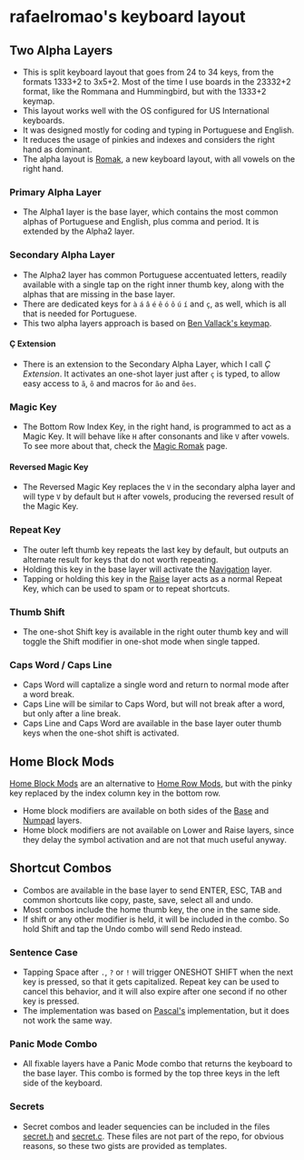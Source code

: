 # rafaelromao's keyboard layout

## Two Alpha Layers
- This is split keyboard layout that goes from 24 to 34 keys, from the formats 1333+2 to 3x5+2. Most of the time I use boards in the 23332+2 format, like the Rommana and Hummingbird, but with the 1333+2 keymap.
- This layout works well with the OS configured for US International keyboards.
- It was designed mostly for coding and typing in Portuguese and English.
- It reduces the usage of pinkies and indexes and considers the right hand as dominant.
- The alpha layout is [Romak](https://github.com/rafaelromao/romak), a new keyboard layout, with all vowels on the right hand.

### Primary Alpha Layer
- The Alpha1 layer is the base layer, which contains the most common alphas of Portuguese and English, plus comma and period. It is extended by the Alpha2 layer.

### Secondary Alpha Layer
- The Alpha2 layer has common Portuguese accentuated letters, readily available with a single tap on the right inner thumb key, along with the alphas that are missing in the base layer.
- There are dedicated keys for `à` `á` `â` `é` `ê` `ó` `ô` `ú` `í` and `ç`, as well, which is all that is needed for Portuguese.
- This two alpha layers approach is based on [Ben Vallack's keymap](https://youtu.be/5RN_4PQ0j1A?si=f9OkOvNdL3jE4seR).

#### Ç Extension
- There is an extension to the Secondary Alpha Layer, which I call *Ç Extension*. It activates an one-shot layer just after `ç` is typed, to allow easy access to `ã`, `õ` and macros for `ão` and `ões`.

### Magic Key
- The Bottom Row Index Key, in the right hand, is programmed to act as a Magic Key. It will behave like `H` after consonants and like `V` after vowels. To see more about that, check the [Magic Romak](https://github.com/rafaelromao/romak/tree/main?tab=readme-ov-file#magic-romak) page.

#### Reversed Magic Key
- The Reversed Magic Key replaces the `V` in the secondary alpha layer and will type `V` by default but `H` after vowels, producing the reversed result of the Magic Key.

### Repeat Key
- The outer left thumb key repeats the last key by default, but outputs an alternate result for keys that do not worth repeating.
- Holding this key in the base layer will activate the [Navigation](../navigation.md) layer.
- Tapping or holding this key in the [Raise](../symbols.md) layer acts as a normal Repeat Key, which can be used to spam or to repeat shortcuts. 

### Thumb Shift
- The one-shot Shift key is available in the right outer thumb key and will toggle the Shift modifier in one-shot mode when single tapped.

### Caps Word / Caps Line
- Caps Word will captalize a single word and return to normal mode after a word break.
- Caps Line will be similar to Caps Word, but will not break after a word, but only after a line break.
- Caps Line and Caps Word are available in the base layer outer thumb keys when the one-shot shift is activated.

## Home Block Mods

[Home Block Mods](https://precondition.github.io/home-row-mods#alternative-home-row-mods-layout) are an alternative to [Home Row Mods](https://precondition.github.io/home-row-mods), but with the pinky key replaced by the index column key in the bottom row.

- Home block modifiers are available on both sides of the [Base](base.md) and [Numpad](symbols.md#numpad-layer) layers.
- Home block modifiers are not available on Lower and Raise layers, since they delay the symbol activation and are not that much useful anyway.

## Shortcut Combos
- Combos are available in the base layer to send ENTER, ESC, TAB and common shortcuts like copy, paste, save, select all and undo.
- Most combos include the home thumb key, the one in the same side.
- If shift or any other modifier is held, it will be included in the combo. So hold Shift and tap the Undo combo will send Redo instead.

### Sentence Case
- Tapping Space after `.`, `?` or `!` will trigger ONESHOT SHIFT when the next key is pressed, so that it gets capitalized. Repeat key can be used to cancel this behavior, and it will also expire after one second if no other key is pressed.
- The implementation was based on [Pascal's](https://github.com/getreuer/qmk-keymap) implementation, but it does not work the same way.

### Panic Mode Combo
- All fixable layers have a Panic Mode combo that returns the keyboard to the base layer. This combo is formed by the top three keys in the left side of the keyboard.

### Secrets
- Secret combos and leader sequencies can be included in the files [secret.h](https://gist.github.com/rafaelromao/29b444b8b0bdec5402067beb35c2bcda) and [secret.c](https://gist.github.com/rafaelromao/76be290d7d58176699b8e20859c15618). These files are not part of the repo, for obvious reasons, so these two gists are provided as templates.